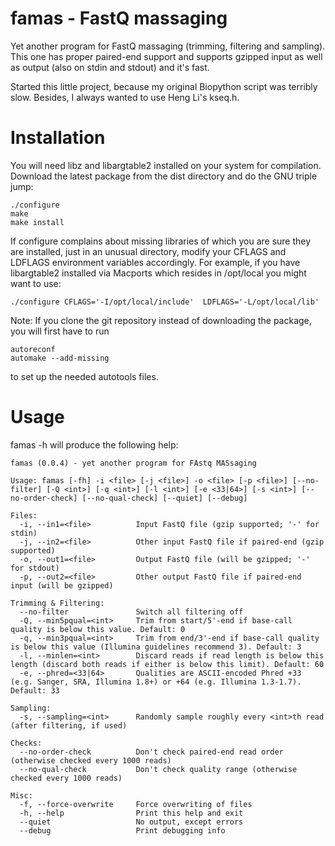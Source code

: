 famas - FastQ massaging
=======================

Yet another program for FastQ massaging (trimming, filtering and
sampling). This one has proper paired-end support and supports gzipped
input as well as output (also on stdin and stdout) and it's fast.

Started this little project, because my original Biopython script was
terribly slow. Besides, I always wanted to use Heng Li's kseq.h.


Installation
============

You will need libz and libargtable2 installed on your system for
compilation. Download the latest package from the dist directory and
do the GNU triple jump:

    ./configure
    make
    make install

If configure complains about missing libraries of which you are sure
they are installed, just in an unusual directory, modify your CFLAGS
and LDFLAGS environment variables accordingly. For example, if you
have libargtable2 installed via Macports which resides in /opt/local
you might want to use:

    ./configure CFLAGS='-I/opt/local/include'  LDFLAGS='-L/opt/local/lib'


Note: If you clone the git repository instead of downloading the
package, you will first have to run

    autoreconf
    automake --add-missing

to set up the needed autotools files.


Usage
=====

famas -h will produce the following help:

    famas (0.0.4) - yet another program for FAstq MASsaging
    
    Usage: famas [-fh] -i <file> [-j <file>] -o <file> [-p <file>] [--no-filter] [-Q <int>] [-q <int>] [-l <int>] [-e <33|64>] [-s <int>] [--no-order-check] [--no-qual-check] [--quiet] [--debug]
                                
    Files:
      -i, --in1=<file>          Input FastQ file (gzip supported; '-' for stdin)
      -j, --in2=<file>          Other input FastQ file if paired-end (gzip supported)
      -o, --out1=<file>         Output FastQ file (will be gzipped; '-' for stdout)
      -p, --out2=<file>         Other output FastQ file if paired-end input (will be gzipped)
                                
    Trimming & Filtering:
      --no-filter               Switch all filtering off
      -Q, --min5pqual=<int>     Trim from start/5'-end if base-call quality is below this value. Default: 0
      -q, --min3pqual=<int>     Trim from end/3'-end if base-call quality is below this value (Illumina guidelines recommend 3). Default: 3
      -l, --minlen=<int>        Discard reads if read length is below this length (discard both reads if either is below this limit). Default: 60
      -e, --phred=<33|64>       Qualities are ASCII-encoded Phred +33 (e.g. Sanger, SRA, Illumina 1.8+) or +64 (e.g. Illumina 1.3-1.7). Default: 33
                                
    Sampling:
      -s, --sampling=<int>      Randomly sample roughly every <int>th read (after filtering, if used)
                                
    Checks:
      --no-order-check          Don't check paired-end read order (otherwise checked every 1000 reads)
      --no-qual-check           Don't check quality range (otherwise checked every 1000 reads)
                                
    Misc:
      -f, --force-overwrite     Force overwriting of files
      -h, --help                Print this help and exit
      --quiet                   No output, except errors
      --debug                   Print debugging info
